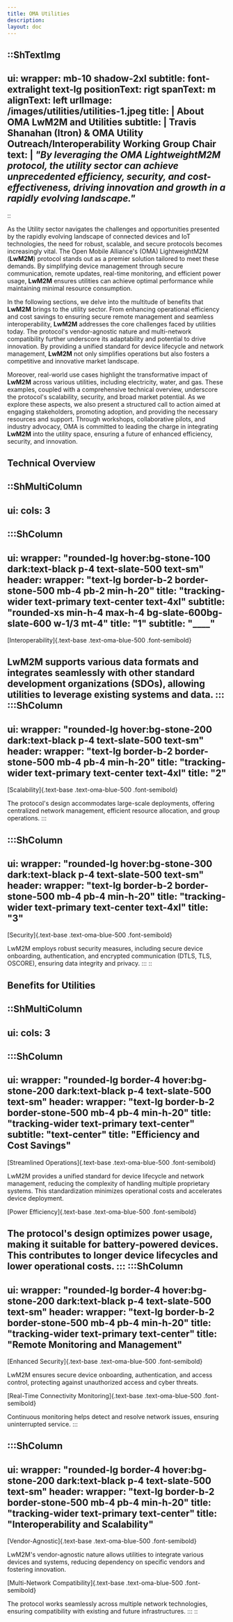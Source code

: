 ```yaml
---
title: OMA Utilities
description:
layout: doc
---
```


::ShTextImg
---
ui:
    wrapper: mb-10 shadow-2xl
    subtitle: font-extralight text-lg
positionText: rigt
spanText: m
alignText: left
urlImage: /images/utilities/utilities-1.jpeg
title: | 
    About OMA LwM2M and Utilities
subtitle: |
    Travis Shanahan (Itron) & OMA Utility Outreach/Interoperability Working Group Chair
text: |
    _"By leveraging the OMA LightweightM2M protocol, the utility sector can achieve unprecedented efficiency, security, and cost-effectiveness, driving innovation and growth in a rapidly evolving landscape."_ 
---
::

As the Utility sector navigates the challenges and opportunities presented by the rapidly evolving landscape of connected devices and IoT technologies, the need for robust, scalable, and secure protocols becomes increasingly vital. The Open Mobile Alliance's (OMA) LightweightM2M (__LwM2M__) protocol stands out as a premier solution tailored to meet these demands. By simplifying device management through secure communication, remote updates, real-time monitoring, and efficient power usage, __LwM2M__ ensures utilities can achieve optimal performance while maintaining minimal resource consumption.

In the following sections, we delve into the multitude of benefits that __LwM2M__ brings to the utility sector. From enhancing operational efficiency and cost savings to ensuring secure remote management and seamless interoperability, __LwM2M__ addresses the core challenges faced by utilities today. The protocol's vendor-agnostic nature and multi-network compatibility further underscore its adaptability and potential to drive innovation. By providing a unified standard for device lifecycle and network management, __LwM2M__ not only simplifies operations but also fosters a competitive and innovative market landscape.

Moreover, real-world use cases highlight the transformative impact of __LwM2M__ across various utilities, including electricity, water, and gas. These examples, coupled with a comprehensive technical overview, underscore the protocol's scalability, security, and broad market potential. As we explore these aspects, we also present a structured call to action aimed at engaging stakeholders, promoting adoption, and providing the necessary resources and support. Through workshops, collaborative pilots, and industry advocacy, OMA is committed to leading the charge in integrating __LwM2M__ into the utility space, ensuring a future of enhanced efficiency, security, and innovation.

## Technical Overview

::ShMultiColumn
---
ui:
cols: 3
---
  :::ShColumn 
  --- 
  ui:
    wrapper: "rounded-lg hover:bg-stone-100 dark:text-black p-4 text-slate-500 text-sm"
    header:
      wrapper: "text-lg border-b-2 border-stone-500 mb-4 pb-2 min-h-20"
      title: "tracking-wider text-primary text-center text-4xl"
      subtitle: "rounded-xs min-h-4 max-h-4 bg-slate-600bg-slate-600 w-1/3 mt-4"
  title: "1"
  subtitle: "____"
  ---
  [Interoperability]{.text-base .text-oma-blue-500 .font-semibold}
  
  LwM2M supports various data formats and integrates seamlessly with other standard development organizations (SDOs), allowing utilities to leverage existing systems and data.
  :::
  :::ShColumn 
  ---
  ui:
    wrapper: "rounded-lg hover:bg-stone-200 dark:text-black p-4 text-slate-500 text-sm"
    header:
      wrapper: "text-lg border-b-2 border-stone-500 mb-4 pb-4 min-h-20"
      title: "tracking-wider text-primary text-center text-4xl"
  title: "2"
  ---
  [Scalability]{.text-base .text-oma-blue-500 .font-semibold} 
  
  The protocol's design accommodates large-scale deployments, offering centralized network management, efficient resource allocation, and group operations.
  :::

  :::ShColumn 
  ---
  ui:
    wrapper: "rounded-lg hover:bg-stone-300 dark:text-black p-4 text-slate-500 text-sm"
    header:
      wrapper: "text-lg border-b-2 border-stone-500 mb-4 pb-4 min-h-20"
      title: "tracking-wider text-primary text-center text-4xl"
  title: "3"
  ---
  [Security]{.text-base .text-oma-blue-500 .font-semibold}
  
  LwM2M employs robust security measures, including secure device onboarding, authentication, and encrypted communication (DTLS, TLS, OSCORE), ensuring data integrity and privacy.
  :::
::

## Benefits for Utilities

::ShMultiColumn
---
ui:
cols: 3
---
  :::ShColumn 
  --- 
  ui:
    wrapper: "rounded-lg border-4 hover:bg-stone-200 dark:text-black p-4 text-slate-500 text-sm"
    header:
      wrapper: "text-lg border-b-2 border-stone-500 mb-4 pb-4 min-h-20"
      title: "tracking-wider text-primary text-center"
      subtitle: "text-center"
  title: "Efficiency and<br /> Cost Savings"
  ---
  [Streamlined Operations]{.text-base .text-oma-blue-500 .font-semibold}
  
  LwM2M provides a unified standard for device lifecycle and network management, reducing the complexity of handling multiple proprietary systems. This standardization minimizes operational costs and accelerates device deployment.
  
  [Power Efficiency]{.text-base .text-oma-blue-500 .font-semibold}

  The protocol's design optimizes power usage, making it suitable for battery-powered devices. This contributes to longer device lifecycles and lower operational costs.
  :::
  :::ShColumn 
  ---
  ui:
    wrapper: "rounded-lg border-4 hover:bg-stone-200 dark:text-black p-4 text-slate-500 text-sm"
    header:
      wrapper: "text-lg border-b-2 border-stone-500 mb-4 pb-4 min-h-20"
      title: "tracking-wider text-primary text-center"
  title: "Remote Monitoring and Management"
  ---
  [Enhanced Security]{.text-base .text-oma-blue-500 .font-semibold} 

  LwM2M ensures secure device onboarding, authentication, and access control, protecting against unauthorized access and cyber threats.

  [Real-Time Connectivity Monitoring]{.text-base .text-oma-blue-500 .font-semibold}

  Continuous monitoring helps detect and resolve network issues, ensuring uninterrupted service.
  :::

  :::ShColumn 
  ---
  ui:
    wrapper: "rounded-lg border-4 hover:bg-stone-200 dark:text-black p-4 text-slate-500 text-sm"
    header:
      wrapper: "text-lg border-b-2 border-stone-500 mb-4 pb-4 min-h-20"
      title: "tracking-wider text-primary text-center"
  title: "Interoperability and Scalability"
  ---
  [Vendor-Agnostic]{.text-base .text-oma-blue-500 .font-semibold}
  
  LwM2M's vendor-agnostic nature allows utilities to integrate various devices and systems, reducing dependency on specific vendors and fostering innovation.
  
  [Multi-Network Compatibility]{.text-base .text-oma-blue-500 .font-semibold}
  
  The protocol works seamlessly across multiple network technologies, ensuring compatibility with existing and future infrastructures.
  :::
::
